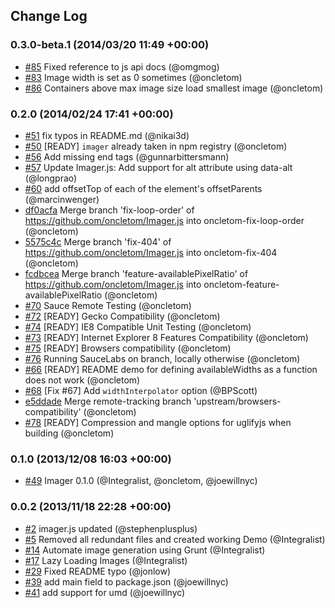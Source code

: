 ## Change Log

### 0.3.0-beta.1 (2014/03/20 11:49 +00:00)
- [#85](https://github.com/BBC-News/Imager.js/pull/85) Fixed reference to js api docs (@omgmog)
- [#83](https://github.com/BBC-News/Imager.js/pull/83) Image width is set as 0 sometimes (@oncletom)
- [#86](https://github.com/BBC-News/Imager.js/pull/86) Containers above max image size load smallest image (@oncletom)

### 0.2.0 (2014/02/24 17:41 +00:00)
- [#51](https://github.com/BBC-News/Imager.js/pull/51) fix typos in README.md (@nikai3d)
- [#50](https://github.com/BBC-News/Imager.js/pull/50) [READY] `imager` already taken in npm registry (@oncletom)
- [#56](https://github.com/BBC-News/Imager.js/pull/56) Add missing </div> end tags (@gunnarbittersmann)
- [#57](https://github.com/BBC-News/Imager.js/pull/57) Update Imager.js: Add support for alt attribute using data-alt (@longprao)
- [#60](https://github.com/BBC-News/Imager.js/pull/60) add offsetTop of each of the element's offsetParents (@marcinwenger)
- [df0acfa](https://github.com/BBC-News/Imager.js/commit/df0acfad0ef8badaeea4d198a339f0c29d940bd9) Merge branch 'fix-loop-order' of https://github.com/oncletom/Imager.js into oncletom-fix-loop-order (@oncletom)
- [5575c4c](https://github.com/BBC-News/Imager.js/commit/5575c4c12ae20a5065ff4aa10af7e981b971b5bf) Merge branch 'fix-404' of https://github.com/oncletom/Imager.js into oncletom-fix-404 (@oncletom)
- [fcdbcea](https://github.com/BBC-News/Imager.js/commit/fcdbcea7d88fc98bc2503505b512de0fe64666e1) Merge branch 'feature-availablePixelRatio' of https://github.com/oncletom/Imager.js into oncletom-feature-availablePixelRatio (@oncletom)
- [#70](https://github.com/BBC-News/Imager.js/pull/70) Sauce Remote Testing (@oncletom)
- [#72](https://github.com/BBC-News/Imager.js/pull/72) [READY] Gecko Compatibility (@oncletom)
- [#74](https://github.com/BBC-News/Imager.js/pull/74) [READY] IE8 Compatible Unit Testing (@oncletom)
- [#73](https://github.com/BBC-News/Imager.js/pull/73) [READY] Internet Explorer 8 Features Compatibility (@oncletom)
- [#75](https://github.com/BBC-News/Imager.js/pull/75) [READY] Browsers compatibility (@oncletom)
- [#76](https://github.com/BBC-News/Imager.js/pull/76) Running SauceLabs on branch, locally otherwise (@oncletom)
- [#66](https://github.com/BBC-News/Imager.js/pull/66) [READY] README demo for defining availableWidths as a function does not work (@oncletom)
- [#68](https://github.com/BBC-News/Imager.js/pull/68) [Fix #67] Add `widthInterpolator` option (@BPScott)
- [e5ddade](https://github.com/BBC-News/Imager.js/commit/e5ddade65371f88bb53ef3d0a5a3fede5ab7c706) Merge remote-tracking branch 'upstream/browsers-compatibility' (@oncletom)
- [#78](https://github.com/BBC-News/Imager.js/pull/78) [READY] Compression and mangle options for uglifyjs when building (@oncletom)

### 0.1.0 (2013/12/08 16:03 +00:00)
- [#49](https://github.com/BBC-News/Imager.js/pull/49) Imager 0.1.0 (@Integralist, @oncletom, @joewillnyc)

### 0.0.2 (2013/11/18 22:28 +00:00)
- [#2](https://github.com/BBC-News/Imager.js/pull/2) imager.js updated (@stephenplusplus)
- [#5](https://github.com/BBC-News/Imager.js/pull/5) Removed all redundant files and created working Demo (@Integralist)
- [#14](https://github.com/BBC-News/Imager.js/pull/14) Automate image generation using Grunt (@Integralist)
- [#17](https://github.com/BBC-News/Imager.js/pull/17) Lazy Loading Images (@Integralist)
- [#29](https://github.com/BBC-News/Imager.js/pull/29) Fixed README typo (@jonlow)
- [#39](https://github.com/BBC-News/Imager.js/pull/39) add main field to package.json (@joewillnyc)
- [#41](https://github.com/BBC-News/Imager.js/pull/41) add support for umd (@joewillnyc)